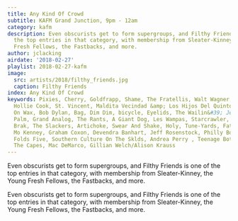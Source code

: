 ```yaml
---
title: Any Kind Of Crowd
subtitle: KAFM Grand Junction, 9pm - 12am
category: kafm
description: Even obscurists get to form supergroups, and Filthy Friends is one of
  the top entries in that category, with membership from Sleater-Kinney, the Young
  Fresh Fellows, the Fastbacks, and more.
author: jclacking
airdate: '2018-02-27'
playlist: 2018-02-27-kafm
image:
  src: artists/2018/filthy_friends.jpg
  caption: Filthy Friends
index: Any Kind Of Crowd
keywords: Pixies, Cherry, Goldfrapp, Shame, The Fratellis, Walt Wagner, Filthy Friends,
  Hollie Cook, St. Vincent, Maldita Vecindad &amp; Los Hijos Del Quinto Patio, Nightmares
  On Wax, Bob Dylan, Bag, Dim Dim, bicycle, Eyelids, The Wailin&#39; Jennys, The Clash,
  Palm, Grand Analog, The Rants, A Giant Dog, Les Wampas, Starcrawler, Marble Party,
  Brak, The Slackers, Artichoke, Swear And Shake, Holy, Tune-Yards, Fat White Family,
  Mo Kenney, Graham Coxon, Devendra Banhart, Jeff Rosenstock, Philly Boy Roy, Ben
  Folds Five, Southern Culture On The Sklds, Andrea Perry , Teenage Bottlerocket,
  The Capes, Mac DeMarco, Gillian Welch/Alison Krauss
---
```

Even obscurists get to form supergroups, and Filthy Friends is one of the top entries in that category, with membership from Sleater-Kinney, the Young Fresh Fellows, the Fastbacks, and more.<!--more-->

Even obscurists get to form supergroups, and Filthy Friends is one of the top entries in that category, with membership from Sleater-Kinney, the Young Fresh Fellows, the Fastbacks, and more.

